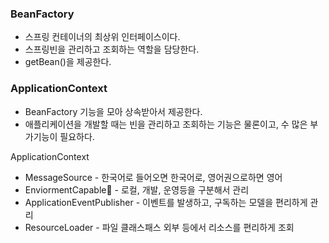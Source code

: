 
### BeanFactory

- 스프링 컨테이너의 최상위 인터페이스이다.
- 스프링빈을 관리하고 조회하는 역할을 담당한다.
- getBean()을 제공한다.

### ApplicationContext
- BeanFactory 기능을 모아 상속받아서 제공한다.
- 애플리케이션을 개발할 때는 빈을 관리하고 조회하는 기능은 물론이고, 수 많은 부가기능이 필요하다.


ApplicationContext
- MessageSource - 한국어로 들어오면 한국어로, 영어권으로하면 영어
- EnviormentCapable - 로컬, 개발, 운영등을 구분해서 관리 
- ApplicationEventPublisher - 이벤트를 발생하고, 구독하는 모델을 편리하게 관리
- ResourceLoader - 파일 클래스패스 외부 등에서 리소스를 편리하게 조회
